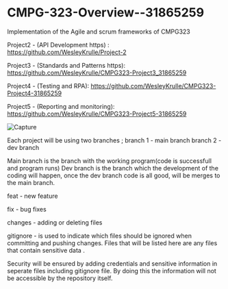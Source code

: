 # CMPG-323-Overview--31865259
Implementation of the Agile and scrum frameworks of CMPG323


Project2 - (API Development  https) : https://github.com/WesleyKrulle/Project-2

Project3 - (Standards and Patterns https): https://github.com/WesleyKrulle/CMPG323-Project3_31865259

Project4 - (Testing and RPA): https://github.com/WesleyKrulle/CMPG323-Project4-31865259


Project5 - (Reporting and monitoring):  https://github.com/WesleyKrulle/CMPG323-Project5-31865259





![Capture](https://user-images.githubusercontent.com/88787170/184359812-f41df7de-a791-47db-8bdf-9b80ab9c4598.PNG)






Each project will be using two branches ;
branch 1 - main branch
branch 2 - dev branch





Main branch is the branch with the working program(code is successfull and program runs)
Dev branch is the branch which the development of the coding will happen, once the dev branch code is all good, will be merges to the main branch.

feat - new feature

fix - bug fixes


changes - adding or deleting files

gitignore -  is used to indicate which files should be ignored when committing and pushing changes. Files that will be listed here are any files that contain sensitive data .

Security will be ensured by adding credentials and sensitive information in seperate files including gitignore file. By doing this the information will not be accessible by the repository itself. 
